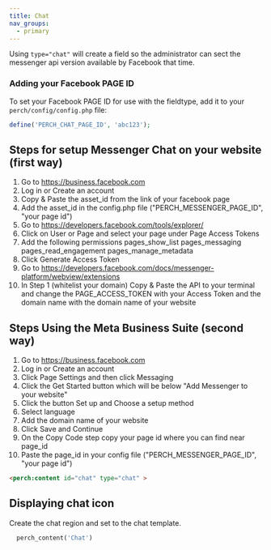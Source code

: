 ```yaml
---
title: Chat
nav_groups:
  - primary
---
```



Using `type="chat"` will create a field so the administrator can sect the messenger api version available by Facebook that time.


### Adding your Facebook PAGE ID

To set your Facebook PAGE ID for use with the fieldtype, add it to your `perch/config/config.php` file:


```php
define('PERCH_CHAT_PAGE_ID', 'abc123');
```

## Steps for setup  Messenger Chat on your website (first way)

1. Go to https://business.facebook.com
2. Log in or Create an account
3. Copy & Paste the asset_id from the link of your facebook page
4. Add the asset_id in the config.php file ("PERCH_MESSENGER_PAGE_ID", "your page id")
5. Go to https://developers.facebook.com/tools/explorer/
6. Click on User or Page and select your page under Page Access Tokens
7. Add the following permissions
  pages_show_list
  pages_messaging
  pages_read_engagement
  pages_manage_metadata
8. Click Generate Access Token
9. Go to https://developers.facebook.com/docs/messenger-platform/webview/extensions
10. In Step 1 (whitelist your domain) Copy & Paste the API to your terminal and change the PAGE_ACCESS_TOKEN with your Access Token and the domain name with the domain name of your website

## Steps Using the Meta Business Suite (second way)
1. Go to https://business.facebook.com
2. Log in or Create an account
3. Click Page Settings and then click Messaging
4. Click the Get Started button which will be below "Add Messenger to your website"
5. Click the button Set up and Choose a setup method
6. Select language
7. Add the domain name of your website
8. Click Save and Continue
9. On the Copy Code step copy your page id where you can find near page_id
10. Paste the page_id in your config file ("PERCH_MESSENGER_PAGE_ID", "your page id")


```html
<perch:content id="chat" type="chat" >
```


## Displaying chat icon

Create the chat region and set to the chat template.
```php
  perch_content('Chat')
```
